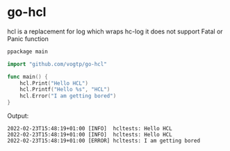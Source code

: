 # go-hcl
hcl is a replacement for log which wraps hc-log 
it does not support Fatal or Panic function

```go
ppackage main

import "github.com/vogtp/go-hcl"

func main() {
	hcl.Print("Hello HCL")
	hcl.Printf("Hello %s", "HCL")
	hcl.Error("I am getting bored")
}

```

Output: 

```
2022-02-23T15:48:19+01:00 [INFO]  hcltests: Hello HCL
2022-02-23T15:48:19+01:00 [INFO]  hcltests: Hello HCL
2022-02-23T15:48:19+01:00 [ERROR] hcltests: I am getting bored
```